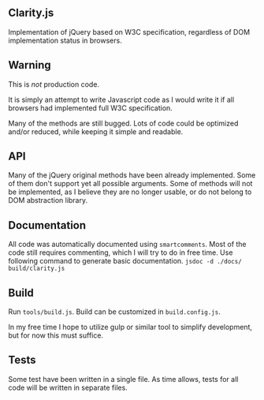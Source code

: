 ## Clarity.js
Implementation of jQuery based on W3C specification, regardless of DOM implementation status in browsers.

## Warning
This is _not_ production code.

It is simply an attempt to write Javascript code as I would write it if all browsers had implemented full W3C specification.

Many of the methods are still bugged. Lots of code could be optimized and/or reduced, while keeping it simple and readable.

## API
Many of the jQuery original methods have been already implemented. Some of them don't support yet all possible arguments. Some of methods will not be implemented, as I believe they are no longer usable, or do not belong to DOM abstraction library.

## Documentation
All code was automatically documented using `smartcomments`. Most of the code still requires commenting, which I will try to do in free time. Use following command to generate basic documentation. `jsdoc -d ./docs/ build/clarity.js`

## Build
Run `tools/build.js`. Build can be customized in `build.config.js`.

In my free time I hope to utilize gulp or similar tool to simplify development, but for now this must suffice.

## Tests
Some test have been written in a single file. As time allows, tests for all code will be written in separate files.
